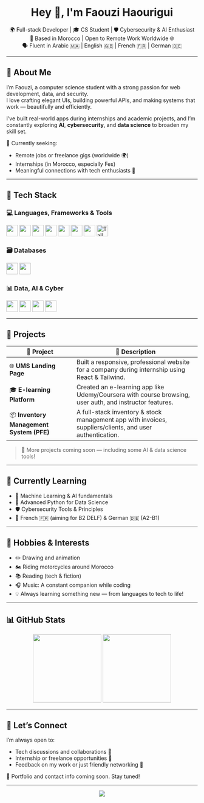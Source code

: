 <h1 align="center">Hey 👋, I'm Faouzi Haourigui</h1>

<p align="center">
  🌍 Full-stack Developer | 🎓 CS Student | 🛡️ Cybersecurity & AI Enthusiast <br>
  📍 Based in Morocco | Open to Remote Work Worldwide 🌐 <br>
  🗣️ Fluent in Arabic 🇲🇦 | English 🇬🇧 | French 🇫🇷 | German 🇩🇪
</p>

---

## 🧠 About Me

I’m Faouzi, a computer science student with a strong passion for web development, data, and security.  
I love crafting elegant UIs, building powerful APIs, and making systems that work — beautifully and efficiently.

I’ve built real-world apps during internships and academic projects, and I’m constantly exploring **AI**, **cybersecurity**, and **data science** to broaden my skill set.

💼 Currently seeking:  
- Remote jobs or freelance gigs (worldwide 🌍)  
- Internships (in Morocco, especially Fes)  
- Meaningful connections with tech enthusiasts 🤝

---

## 🧰 Tech Stack

### 💻 Languages, Frameworks & Tools

<p align="left">
  <img src="https://cdn.jsdelivr.net/gh/devicons/devicon/icons/javascript/javascript-original.svg" height="30" />
  <img src="https://cdn.jsdelivr.net/gh/devicons/devicon/icons/python/python-original.svg" height="30" />
  <img src="https://cdn.jsdelivr.net/gh/devicons/devicon/icons/html5/html5-original.svg" height="30" />
  <img src="https://cdn.jsdelivr.net/gh/devicons/devicon/icons/css3/css3-original.svg" height="30" />
  <img src="https://cdn.jsdelivr.net/gh/devicons/devicon/icons/nodejs/nodejs-original.svg" height="30" />
  <img src="https://cdn.jsdelivr.net/gh/devicons/devicon/icons/express/express-original.svg" height="30" />
  <img src="https://cdn.jsdelivr.net/gh/devicons/devicon/icons/react/react-original.svg" height="30" />
  <img src="https://raw.githubusercontent.com/tailwindlabs/tailwindcss/HEAD/.github/logo-light.svg" height="30" alt="Tailwind CSS" />
</p>

### 🗃️ Databases

<p align="left">
  <img src="https://cdn.jsdelivr.net/gh/devicons/devicon/icons/postgresql/postgresql-original.svg" height="30" />
  <img src="https://cdn.jsdelivr.net/gh/devicons/devicon/icons/mysql/mysql-original.svg" height="30" />
</p>

### 📊 Data, AI & Cyber

<p align="left">
  <img src="https://cdn.jsdelivr.net/gh/devicons/devicon/icons/jupyter/jupyter-original.svg" height="30" />
  <img src="https://cdn.jsdelivr.net/gh/devicons/devicon/icons/anaconda/anaconda-original.svg" height="30" />
  <img src="https://cdn.jsdelivr.net/gh/devicons/devicon/icons/numpy/numpy-original.svg" height="30" />
  <img src="https://cdn.jsdelivr.net/gh/devicons/devicon/icons/pandas/pandas-original.svg" height="30" />
</p>

---

## 🚀 Projects

| 🚧 Project | 💬 Description |
|-----------|----------------|
| 🌐 **UMS Landing Page** | Built a responsive, professional website for a company during internship using React & Tailwind. |
| 🎓 **E-learning Platform** | Created an e-learning app like Udemy/Coursera with course browsing, user auth, and instructor features. |
| 📦 **Inventory Management System (PFE)** | A full-stack inventory & stock management app with invoices, suppliers/clients, and user authentication. |

> 🔨 More projects coming soon — including some AI & data science tools!

---

## 🌱 Currently Learning

- 🤖 Machine Learning & AI fundamentals
- 🧪 Advanced Python for Data Science
- 🛡️ Cybersecurity Tools & Principles
- 📘 French 🇫🇷 (aiming for B2 DELF) & German 🇩🇪 (A2-B1)

---

## 🎨 Hobbies & Interests

- ✏️ Drawing and animation
- 🏍️ Riding motorcycles around Morocco
- 📚 Reading (tech & fiction)
- 🎧 Music: A constant companion while coding
- 💡 Always learning something new — from languages to tech to life!

---

## 📊 GitHub Stats

<p align="center">
  <img src="https://github-readme-stats.vercel.app/api?username=faouzihaourigui&show_icons=true&theme=tokyonight&hide_border=true" height="180"/>
  <img src="https://github-readme-stats.vercel.app/api/top-langs/?username=faouzihaourigui&layout=compact&theme=tokyonight&hide_border=true" height="180"/>
</p>

---

## 🤝 Let’s Connect

I’m always open to:
- Tech discussions and collaborations 🤝  
- Internship or freelance opportunities 💼  
- Feedback on my work or just friendly networking 👋

💬 Portfolio and contact info coming soon. Stay tuned!

---

<p align="center">
  <img src="https://readme-typing-svg.demolab.com?font=Fira+Code&pause=1000&color=00F2EA&width=435&lines=Thanks+for+visiting!;Keep+building,+keep+learning.;Let's+connect+and+grow+together."/>
</p>
